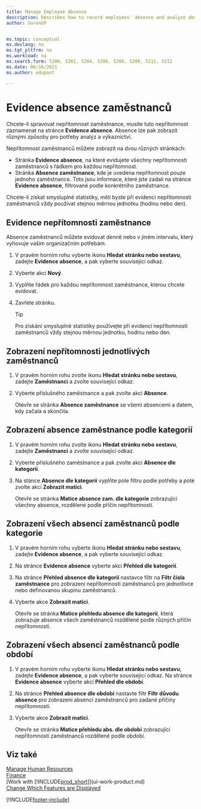 ```yaml
---
title: Manage Employee Absence
description: Describes how to record employees' absence and analyze absence statistics using the Absence Registration and Employee Absences pages.
author: SorenGP


ms.topic: conceptual
ms.devlang: na
ms.tgt_pltfrm: na
ms.workload: na
ms.search.form: 5200, 5201, 5204, 5206, 5208, 5209, 5211, 5212
ms.date: 06/16/2021
ms.author: edupont

---
```

# Evidence absence zaměstnanců
Chcete-li spravovat nepřítomnost zaměstnance, musíte tuto nepřítomnost zaznamenat na stránce **Evidence absence**. Absence lze pak zobrazit různými způsoby pro potřeby analýz a výkaznictví.

Nepřítomnost zaměstnanců můžete zobrazit na dvou různých stránkách:

* Stránka **Evidence absence**, na které evidujete všechny nepřítomnosti zaměstnanců s řádkem pro každou nepřítomnost.
* Stránka **Absence zaměstnance**, kde je uvedena nepřítomnost pouze jednoho zaměstnance. Toto jsou informace, které jste zadali na stránce **Evidence absence**, filtrované podle konkrétního zaměstnance.

Chcete-li získat smysluplné statistiky, měli byste při evidenci nepřítomnosti zaměstnanců vždy používat stejnou měrnou jednotku (hodinu nebo den).

## Evidence nepřítomnosti zaměstnance
Absence zaměstnanců můžete evidovat denně nebo v jiném intervalu, který vyhovuje vašim organizačním potřebám.

1. V pravém horním rohu vyberte ikonu **Hledat stránku nebo sestavu**, zadejte **Evidence absence**, a pak vyberte související odkaz.
2. Vyberte akci **Nový**.
3. Vyplňte řádek pro každou nepřítomnost zaměstnance, kterou chcete evidovat.
4. Zavřete stránku.

   > [!Tip]
   > Pro získání smysluplné statistiky používejte při evidenci nepřítomnosti zaměstnanců vždy stejnou měrnou jednotku, hodinu nebo den.

## Zobrazení nepřítomnosti jednotlivých zaměstnanců
1. V pravém horním rohu zvolte ikonu **Hledat stránku nebo sestavu**, zadejte **Zaměstnanci** a zvolte související odkaz.
2. Vyberte příslušného zaměstnance a pak zvolte akci **Absence**.

   Otevře se stránka **Absence zaměstnance** se všemi absencemi a datem, kdy začala a skončila.

## Zobrazení absence zaměstnance podle kategorií
1. V pravém horním rohu zvolte ikonu **Hledat stránku nebo sestavu**, zadejte **Zaměstnanci** a zvolte související odkaz.
2. Vyberte příslušného zaměstnance a pak zvolte akci **Absence dle kategorií**.
3. Na stánce **Absence dle kategorií** vyplňte pole filtru podle potřeby a poté zvolte akci **Zobrazit matici**.

   Otevře se stránka **Matice absence zam. dle kategorie**  zobrazující všechny absence, rozdělené podle příčin nepřítomnosti.

## Zobrazení všech absencí zaměstnanců podle kategorie
1. V pravém horním rohu vyberte ikonu **Hledat stránku nebo sestavu**, zadejte **Evidence absence**, a pak vyberte související odkaz.
2. Na stránce **Evidence absence** vyberte akci **Přehled dle kategorií**.
3. Na stránce **Přehled absence dle kategorií** nastavce filtr na **Filtr čísla zaměstnance** pro zobrazení nepřítomnosti zaměstnanců pro jednotlivce nebo definovanou skupinu zaměstnanců.
4. Vyberte akce **Zobrazit matici**.

   Otevře se stránka **Matice přehledu absence dle kategorií**, která zobrazuje absence všech zaměstnanců rozdělené podle různých příčin nepřítomnosti.

## Zobrazení všech absencí zaměstnanců podle období
1. V pravém horním rohu vyberte ikonu **Hledat stránku nebo sestavu**, zadejte **Evidence absence**, a pak vyberte související odkaz.
   Na stránce **Evidence absence** vyberte akci **Přehled dle období**.
2. Na stránce **Přehled absence dle období** nastavte filtr **Filtr důvodu absence** pro zobrazení absencí zaměstnanců pro zadané příčiny nepřítomnosti.
3. Vyberte akce **Zobrazit matici**.

   Otevře se stránka **Matice přehledu abs. dle období** zobrazující nepřítomnosti zaměstnanců rozdělené podle období.

## Viz také
[Manage Human Resources](hr-manage-human-resources.md)  
[Finance](finance.md)  
[Work with [!INCLUDE[prod_short](includes/prod_short.md)]](ui-work-product.md)  
[Change Which Features are Displayed](ui-experiences.md)


[!INCLUDE[footer-include](includes/footer-banner.md)]